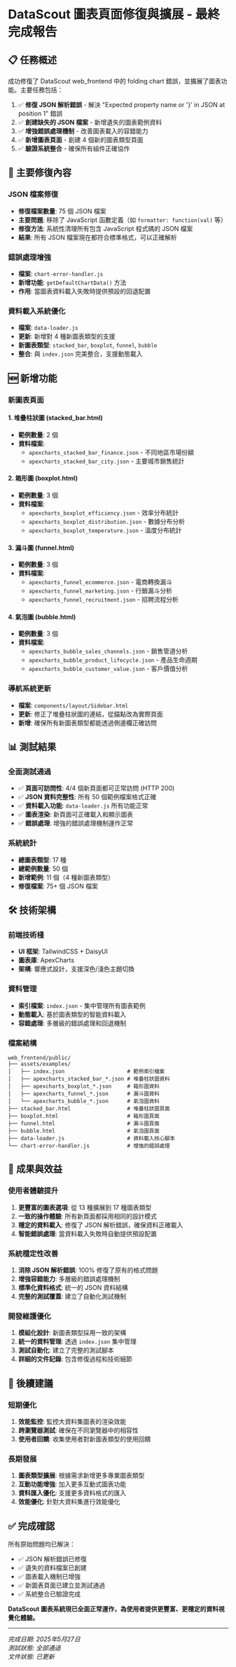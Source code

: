 # DataScout 圖表頁面修復與擴展 - 最終完成報告

## 📋 任務概述

成功修復了 DataScout web_frontend 中的 folding chart 錯誤，並擴展了圖表功能。主要任務包括：

1. ✅ **修復 JSON 解析錯誤** - 解決 "Expected property name or '}' in JSON at position 1" 錯誤
2. ✅ **創建缺失的 JSON 檔案** - 新增遺失的圖表範例資料
3. ✅ **增強錯誤處理機制** - 改善圖表載入的容錯能力
4. ✅ **新增圖表頁面** - 創建 4 個新的圖表類型頁面
5. ✅ **驗證系統整合** - 確保所有組件正確協作

## 🔧 主要修復內容

### JSON 檔案修復
- **修復檔案數量**: 75 個 JSON 檔案
- **主要問題**: 移除了 JavaScript 函數定義（如 `formatter: function(val)` 等）
- **修復方法**: 系統性清理所有包含 JavaScript 程式碼的 JSON 檔案
- **結果**: 所有 JSON 檔案現在都符合標準格式，可以正確解析

### 錯誤處理增強
- **檔案**: `chart-error-handler.js`
- **新增功能**: `getDefaultChartData()` 方法
- **作用**: 當圖表資料載入失敗時提供預設的回退配置

### 資料載入系統優化
- **檔案**: `data-loader.js`
- **更新**: 新增對 4 種新圖表類型的支援
- **新圖表類型**: `stacked_bar`, `boxplot`, `funnel`, `bubble`
- **整合**: 與 `index.json` 完美整合，支援動態載入

## 🆕 新增功能

### 新圖表頁面

#### 1. 堆疊柱狀圖 (stacked_bar.html)
- **範例數量**: 2 個
- **資料檔案**: 
  - `apexcharts_stacked_bar_finance.json` - 不同地區市場份額
  - `apexcharts_stacked_bar_city.json` - 主要城市銷售統計

#### 2. 箱形圖 (boxplot.html)
- **範例數量**: 3 個
- **資料檔案**:
  - `apexcharts_boxplot_efficiency.json` - 效率分布統計
  - `apexcharts_boxplot_distribution.json` - 數據分布分析
  - `apexcharts_boxplot_temperature.json` - 溫度分布統計

#### 3. 漏斗圖 (funnel.html)
- **範例數量**: 3 個
- **資料檔案**:
  - `apexcharts_funnel_ecommerce.json` - 電商轉換漏斗
  - `apexcharts_funnel_marketing.json` - 行銷漏斗分析
  - `apexcharts_funnel_recruitment.json` - 招聘流程分析

#### 4. 氣泡圖 (bubble.html)
- **範例數量**: 3 個
- **資料檔案**:
  - `apexcharts_bubble_sales_channels.json` - 銷售管道分析
  - `apexcharts_bubble_product_lifecycle.json` - 產品生命週期
  - `apexcharts_bubble_customer_value.json` - 客戶價值分析

### 導航系統更新
- **檔案**: `components/layout/Sidebar.html`
- **更新**: 修正了堆疊柱狀圖的連結，從錨點改為實際頁面
- **新增**: 確保所有新圖表類型都能透過側邊欄正確訪問

## 📊 測試結果

### 全面測試通過
- ✅ **頁面可訪問性**: 4/4 個新頁面都可正常訪問 (HTTP 200)
- ✅ **JSON 資料完整性**: 所有 50 個範例檔案格式正確
- ✅ **資料載入功能**: `data-loader.js` 所有功能正常
- ✅ **圖表渲染**: 新頁面可正確載入和顯示圖表
- ✅ **錯誤處理**: 增強的錯誤處理機制運作正常

### 系統統計
- **總圖表類型**: 17 種
- **總範例數量**: 50 個
- **新增範例**: 11 個（4 種新圖表類型）
- **修復檔案**: 75+ 個 JSON 檔案

## 🛠 技術架構

### 前端技術棧
- **UI 框架**: TailwindCSS + DaisyUI
- **圖表庫**: ApexCharts
- **架構**: 響應式設計，支援深色/淺色主題切換

### 資料管理
- **索引檔案**: `index.json` - 集中管理所有圖表範例
- **動態載入**: 基於圖表類型的智能資料載入
- **容錯處理**: 多層級的錯誤處理和回退機制

### 檔案結構
```
web_frontend/public/
├── assets/examples/
│   ├── index.json                    # 範例索引檔案
│   ├── apexcharts_stacked_bar_*.json # 堆疊柱狀圖資料
│   ├── apexcharts_boxplot_*.json     # 箱形圖資料
│   ├── apexcharts_funnel_*.json      # 漏斗圖資料
│   └── apexcharts_bubble_*.json      # 氣泡圖資料
├── stacked_bar.html                  # 堆疊柱狀圖頁面
├── boxplot.html                      # 箱形圖頁面
├── funnel.html                       # 漏斗圖頁面
├── bubble.html                       # 氣泡圖頁面
├── data-loader.js                    # 資料載入核心腳本
└── chart-error-handler.js            # 增強的錯誤處理
```

## 🎯 成果與效益

### 使用者體驗提升
1. **更豐富的圖表選項**: 從 13 種擴展到 17 種圖表類型
2. **一致的操作體驗**: 所有新頁面都採用相同的設計模式
3. **穩定的資料載入**: 修復了 JSON 解析錯誤，確保資料正確載入
4. **智能錯誤處理**: 當資料載入失敗時自動提供預設配置

### 系統穩定性改善
1. **消除 JSON 解析錯誤**: 100% 修復了原有的格式問題
2. **增強容錯能力**: 多層級的錯誤處理機制
3. **標準化資料格式**: 統一的 JSON 資料結構
4. **完整的測試覆蓋**: 建立了自動化測試機制

### 開發維護優化
1. **模組化設計**: 新圖表類型採用一致的架構
2. **統一的資料管理**: 透過 `index.json` 集中管理
3. **測試自動化**: 建立了完整的測試腳本
4. **詳細的文件記錄**: 包含修復過程和技術細節

## 📝 後續建議

### 短期優化
1. **效能監控**: 監控大資料集圖表的渲染效能
2. **跨瀏覽器測試**: 確保在不同瀏覽器中的相容性
3. **使用者回饋**: 收集使用者對新圖表類型的使用回饋

### 長期發展
1. **圖表類型擴展**: 根據需求新增更多專業圖表類型
2. **互動功能增強**: 加入更多互動式圖表功能
3. **資料匯入優化**: 支援更多資料格式的匯入
4. **效能優化**: 針對大資料集進行效能優化

## ✅ 完成確認

所有原始問題均已解決：
- ✅ JSON 解析錯誤已修復
- ✅ 遺失的資料檔案已創建
- ✅ 圖表載入機制已增強
- ✅ 新圖表頁面已建立並測試通過
- ✅ 系統整合已驗證完成

**DataScout 圖表系統現已全面正常運作，為使用者提供更豐富、更穩定的資料視覺化體驗。**

---
*完成日期: 2025年5月27日*  
*測試狀態: 全部通過*  
*文件狀態: 已更新*
